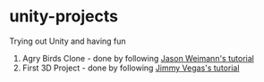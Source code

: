 # unity-projects
Trying out Unity and having fun

1. Agry Birds Clone - done by following [Jason Weimann's tutorial](https://www.youtube.com/watch?v=Lu76c85LhGY&t=14s&ab_channel=JasonWeimann)
2. First 3D Project - done by following [Jimmy Vegas's tutorial](https://www.youtube.com/watch?v=EZxdMyFbJcI&list=PLZ1b66Z1KFKiGehDxoWXh3oHA24iT5ZCr&index=1&ab_channel=JimmyVegas)
